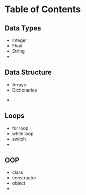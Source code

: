 # Table of Contents

## Data Types
- Integer
- Float
- String
- 

## Data Structure
- Arrays
- Dictionaries
* 
  
## Loops
- for loop
- while loop
- switch
- 

## OOP
- class
- constructor
- object
- 